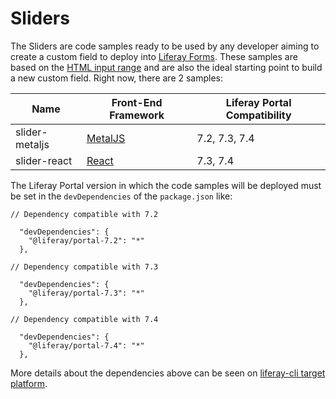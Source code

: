 # Sliders

The Sliders are code samples ready to be used by any developer aiming to create a custom field to deploy into [Liferay Forms](https://learn.liferay.com/dxp/latest/en/process-automation/forms/introduction-to-forms.html). These samples are based on the [HTML input range](https://www.w3schools.com/tags/att_input_type_range.asp) and are also the ideal starting point to build a new custom field. Right now, there are 2 samples:

|**Name**|**Front-End Framework**|**Liferay Portal Compatibility**|
|--|--|--|
| slider-metaljs | [MetalJS](http://metaljs.com/) | 7.2, 7.3, 7.4 |
| slider-react | [React](https://reactjs.org/) | 7.3, 7.4 |

The Liferay Portal version in which the code samples will be deployed must be set in the `devDependencies` of the `package.json` like:

```
// Dependency compatible with 7.2

  "devDependencies": {
    "@liferay/portal-7.2": "*"
  },
```

```
// Dependency compatible with 7.3

  "devDependencies": {
    "@liferay/portal-7.3": "*"
  },
```

```
// Dependency compatible with 7.4

  "devDependencies": {
    "@liferay/portal-7.4": "*"
  },
```
More details about the dependencies above can be seen on [liferay-cli target platform](https://github.com/liferay/liferay-frontend-projects/blob/master/projects/js-toolkit/docs/manuals/liferay-cli.md#target-platform).
